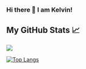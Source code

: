 
### Hi there 👋 I am Kelvin!



## My GitHub Stats &#x1f4c8;

<a href="https://github.com/kelvinninja1/Github-Stats">
  <img align="center" src="https://github-readme-stats.vercel.app/api?username=kelvinninja1&hide=html&count_private=true&title_color=ffffff&text_color=c9cacc&icon_color=2bbc8a&bg_color=1d1f21" />
</a>

[![Top Langs](https://github-readme-stats.vercel.app/api/top-langs/?username=anuraghazra)](https://github.com/anuraghazra/github-readme-stats)

